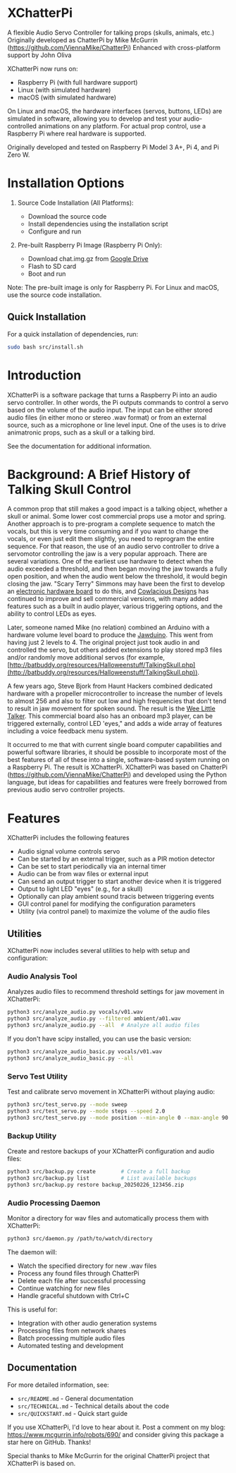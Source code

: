 # XChatterPi
A flexible Audio Servo Controller for talking props (skulls, animals, etc.)
Originally developed as ChatterPi by Mike McGurrin (https://github.com/ViennaMike/ChatterPi)
Enhanced with cross-platform support by John Oliva

XChatterPi now runs on:
- Raspberry Pi (with full hardware support)
- Linux (with simulated hardware)
- macOS (with simulated hardware)

On Linux and macOS, the hardware interfaces (servos, buttons, LEDs) are simulated in software, allowing you to develop and test your audio-controlled animations on any platform. For actual prop control, use a Raspberry Pi where real hardware is supported.

Originally developed and tested on Raspberry Pi Model 3 A+, Pi 4, and Pi Zero W.

# Installation Options

1. Source Code Installation (All Platforms):
   - Download the source code
   - Install dependencies using the installation script
   - Configure and run

2. Pre-built Raspberry Pi Image (Raspberry Pi Only):
   - Download chat.img.gz from [Google Drive](https://drive.google.com/drive/folders/1njfqegJImeXq-ZoW_yuY0TCJ0bTiwWCA?usp=sharing)
   - Flash to SD card
   - Boot and run

Note: The pre-built image is only for Raspberry Pi. For Linux and macOS, use the source code installation.

## Quick Installation

For a quick installation of dependencies, run:
```bash
sudo bash src/install.sh
```

# Introduction

XChatterPi is a software package that turns a Raspberry Pi into an audio servo controller. In other words, the Pi outputs commands to control a servo based on the volume of the audio input. The input can be either stored audio files (in either mono or stereo .wav format) or from an external source, such as a microphone or line level input. One of the uses is to drive animatronic props, such as a skull or a talking bird.

See the documentation for additional information.

# Background: A Brief History of Talking Skull Control

A common prop that still makes a good impact is a talking object, whether a skull or animal. Some lower cost commercial props use a motor and spring. Another approach is to pre-program a complete sequence to match the vocals, but this is very time consuming and if you want to change the vocals, or even just edit them slightly, you need to reprogram the entire sequence. For that reason, the use of an audio servo controller to drive a servomotor controlling the jaw is a very popular approach. There are several variations. One of the earliest use hardware to detect when the audio exceeded a threshold, and then began moving the jaw towards a fully open position, and when the audio went below the threshold, it would begin closing the jaw. &quot;Scary Terry&quot; Simmons may have been the first to develop an [electronic hardware board](http://www.scary-terry.com/audioservo/audioservo.htm) to do this, and [Cowlacious Designs](https://www.cowlacious.com/categories/Scary-Terry-Audio-Servo-Driver/) has continued to improve and sell commercial versions, with many added features such as a built in audio player, various triggering options, and the ability to control LEDs as eyes.

Later, someone named Mike (no relation) combined an Arduino with a hardware volume level board to produce the [Jawduino](http://buttonbanger.com/?page_id=137). This went from having just 2 levels to 4. The original project just took audio in and controlled the servo, but others added extensions to play stored mp3 files and/or randomly move additional servos (for example, [http://batbuddy.org/resources/Halloweenstuff/TalkingSkull.php](http://batbuddy.org/resources/Halloweenstuff/TalkingSkull.php)).

A few years ago, Steve Bjork from Haunt Hackers combined dedicated hardware with a propeller microcontroller to increase the number of levels to almost 256 and also to filter out low and high frequencies that don&#39;t tend to result in jaw movement for spoken sound. The result is the [Wee Little Talker](http://www.haunthackers.com/weelittletalker/index.shtml). This commercial board also has an onboard mp3 player, can be triggered externally, control LED &#39;eyes,&quot; and adds a wide array of features including a voice feedback menu system.

It occurred to me that with current single board computer capabilities and powerful software libraries, it should be possible to incorporate most of the best features of all of these into a single, software-based system running on a Raspberry Pi. The result is XChatterPi. XChatterPi was based on ChatterPi (https://github.com/ViennaMike/ChatterPi) and developed using the Python language, but ideas for capabilities and features were freely borrowed from previous audio servo controller projects.

# Features
XChatterPi includes the following features

- Audio signal volume controls servo
- Can be started by an external trigger, such as a PIR motion detector
- Can be set to start periodically via an internal timer
- Audio can be from wav files or external input
- Can send an output trigger to start another device when it is triggered
- Output to light LED "eyes" (e.g., for a skull)
- Optionally can play ambient sound tracis between triggering events
- GUI control panel for modifying the configuration parameters
- Utility (via control panel) to maximize the volume of the audio files

## Utilities

XChatterPi now includes several utilities to help with setup and configuration:

### Audio Analysis Tool
Analyzes audio files to recommend threshold settings for jaw movement in XChatterPi:
```bash
python3 src/analyze_audio.py vocals/v01.wav
python3 src/analyze_audio.py --filtered ambient/a01.wav
python3 src/analyze_audio.py --all  # Analyze all audio files
```

If you don't have scipy installed, you can use the basic version:
```bash
python3 src/analyze_audio_basic.py vocals/v01.wav
python3 src/analyze_audio_basic.py --all
```

### Servo Test Utility
Test and calibrate servo movement in XChatterPi without playing audio:
```bash
python3 src/test_servo.py --mode sweep
python3 src/test_servo.py --mode steps --speed 2.0
python3 src/test_servo.py --mode position --min-angle 0 --max-angle 90
```

### Backup Utility
Create and restore backups of your XChatterPi configuration and audio files:
```bash
python3 src/backup.py create        # Create a full backup
python3 src/backup.py list          # List available backups
python3 src/backup.py restore backup_20250226_123456.zip
```

### Audio Processing Daemon
Monitor a directory for wav files and automatically process them with XChatterPi:
```bash
python3 src/daemon.py /path/to/watch/directory
```

The daemon will:
- Watch the specified directory for new .wav files
- Process any found files through ChatterPi
- Delete each file after successful processing
- Continue watching for new files
- Handle graceful shutdown with Ctrl+C

This is useful for:
- Integration with other audio generation systems
- Processing files from network shares
- Batch processing multiple audio files
- Automated testing and development

## Documentation

For more detailed information, see:
- `src/README.md` - General documentation
- `src/TECHNICAL.md` - Technical details about the code
- `src/QUICKSTART.md` - Quick start guide

If you use XChatterPi, I'd love to hear about it. Post a comment on my blog: https://www.mcgurrin.info/robots/690/ and consider giving this package a star here on GitHub. Thanks!

Special thanks to Mike McGurrin for the original ChatterPi project that XChatterPi is based on.
